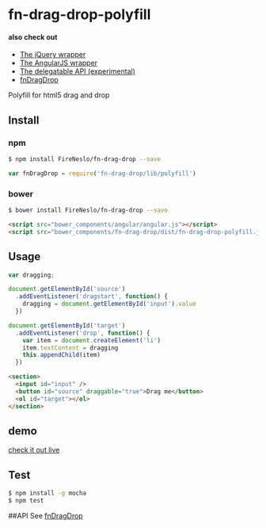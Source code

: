 fn-drag-drop-polyfill
===
#### also check out
* [The jQuery wrapper](jquery.md)
* [The AngularJS wrapper](angular.md)
* [The delegatable API (experimental)](delegate.md)
* [fnDragDrop](../README.md)

Polyfill for html5 drag and drop

## Install
### npm
```bash
$ npm install FireNeslo/fn-drag-drop --save
```
```js
var fnDragDrop = require('fn-drag-drop/lib/polyfill')
```
### bower
```bash
$ bower install FireNeslo/fn-drag-drop --save
```
```html
<script src="bower_components/angular/angular.js"></script>
<script src="bower_components/fn-drag-drop/dist/fn-drag-drop-polyfill.js"></script>
```
## Usage
```js
var dragging;

document.getElementById('source')
  .addEventListener('dragstart', function() {
    dragging = document.getElementById('input').value
  })

document.getElementById('target')
  .addEventListener('drop', function() {
    var item = document.createElement('li')
    item.textContent = dragging
    this.appendChild(item)
  })
```
```html
<section>
  <input id="input" />
  <button id="source" draggable="true">Drag me</button>
  <ol id="target"></ol>
</section>
```
## demo
  [check it out live](http://fireneslo.github.io/fn-drag-drop/demo/polyfill)


## Test
```bash
$ npm install -g mocha
$ npm test
```
##API
See [fnDragDrop](../README.md)
